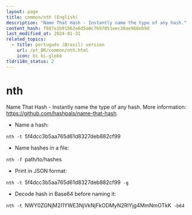 ```yaml
---
layout: page
title: common/nth (English)
description: "Name That Hash - Instantly name the type of any hash."
content_hash: f687a1b91b62e6d5a0c7697051eec30ae9b8eb9d
last_modified_at: 2024-01-31
related_topics:
  - title: português (Brasil) version
    url: /pt_BR/common/nth.html
    icon: bi bi-globe
tldri18n_status: 2
---
```

# nth

Name That Hash - Instantly name the type of any hash.
More information: <https://github.com/hashpals/name-that-hash>.

- Name a hash:

`nth -t `<span class="tldr-var badge badge-pill bg-dark-lm bg-white-dm text-white-lm text-dark-dm font-weight-bold">5f4dcc3b5aa765d61d8327deb882cf99</span>

- Name hashes in a file:

`nth -f `<span class="tldr-var badge badge-pill bg-dark-lm bg-white-dm text-white-lm text-dark-dm font-weight-bold">path/to/hashes</span>

- Print in JSON format:

`nth -t `<span class="tldr-var badge badge-pill bg-dark-lm bg-white-dm text-white-lm text-dark-dm font-weight-bold">5f4dcc3b5aa765d61d8327deb882cf99</span>` -g`

- Decode hash in Base64 before naming it:

`nth -t `<span class="tldr-var badge badge-pill bg-dark-lm bg-white-dm text-white-lm text-dark-dm font-weight-bold">NWY0ZGNjM2I1YWE3NjVkNjFkODMyN2RlYjg4MmNmOTkK</span>` -b64`
